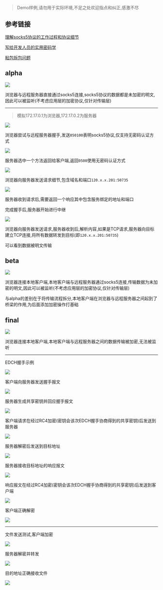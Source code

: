 >Demo样例,请勿用于实际环境,不足之处欢迎指点和纠正,感激不尽

## 参考链接

[理解socks5协议的工作过程和协议细节](https://wiyi.org/socks5-protocol-in-deep.html)

[写给开发人员的实用密码学](https://thiscute.world/posts/practical-cryptography-basics-5-key-exchange/)

[粘包拆包问题](https://learn.lianglianglee.com/%E4%B8%93%E6%A0%8F/Netty%20%E6%A0%B8%E5%BF%83%E5%8E%9F%E7%90%86%E5%89%96%E6%9E%90%E4%B8%8E%20RPC%20%E5%AE%9E%E8%B7%B5-%E5%AE%8C/06%20%20%E7%B2%98%E5%8C%85%E6%8B%86%E5%8C%85%E9%97%AE%E9%A2%98%EF%BC%9A%E5%A6%82%E4%BD%95%E8%8E%B7%E5%8F%96%E4%B8%80%E4%B8%AA%E5%AE%8C%E6%95%B4%E7%9A%84%E7%BD%91%E7%BB%9C%E5%8C%85%EF%BC%9F.md)

## alpha

![](https://cdn.jsdelivr.net/gh/AMDyesIntelno/PicGoImg@master/202205231745700.png)

浏览器与远程服务器直接通过socks5连接,socks5协议的数据都是未加密的明文,因此可以被监听(不考虑应用层的加密协议,仅针对传输层)

---

>模拟172.17.0.1为浏览器,172.17.0.2为服务器

![](https://cdn.jsdelivr.net/gh/AMDyesIntelno/PicGoImg@master/202205231950470.png)

浏览器尝试与远程服务器握手,发送`050100`表明socks5协议,仅支持无密码认证方式

![](https://cdn.jsdelivr.net/gh/AMDyesIntelno/PicGoImg@master/202205231952390.png)

服务器选中一个方法返回给客户端,返回`0500`使用无密码认证方式

![](https://cdn.jsdelivr.net/gh/AMDyesIntelno/PicGoImg@master/202205231959935.png)

浏览器向服务器发送请求细节,包含域名和端口`120.x.x.201:50735`

![](https://cdn.jsdelivr.net/gh/AMDyesIntelno/PicGoImg@master/202205232001697.png)

服务器收到请求后,需要返回一个响应其中包含服务绑定的地址和端口

完成握手后,服务器开始进行中继

![](https://cdn.jsdelivr.net/gh/AMDyesIntelno/PicGoImg@master/202205232003674.png)

浏览器向服务器发送请求,服务器收到后,解析内容,如果是TCP请求,服务器向目标建立TCP连接,将所有数据转发到目标(即`120.x.x.201:50735`)

可以看到数据被明文传输

## beta

![](https://cdn.jsdelivr.net/gh/AMDyesIntelno/PicGoImg@master/202205231746054.png)

浏览器连接本地客户端,本地客户端与远程服务器通过socks5连接,传输数据为未加密的明文,因此可以被监听(不考虑应用层的加密协议,仅针对传输层)

与alpha的差别在于将传输流程拆分,本地客户端在浏览器与远程服务器之间起到了桥梁的作用,为后面添加加密操作打基础

## final

![](https://cdn.jsdelivr.net/gh/AMDyesIntelno/PicGoImg@master/202205231747614.png)

浏览器连接本地客户端,本地客户端与远程服务器之间的数据传输被加密,无法被监听

---

EDCH握手示例

![](https://cdn.jsdelivr.net/gh/AMDyesIntelno/PicGoImg@master/202205232217158.png)

客户端向服务器发送握手报文

![](https://cdn.jsdelivr.net/gh/AMDyesIntelno/PicGoImg@master/202205232231183.png)

服务器生成共享密钥并回应握手报文

![](https://cdn.jsdelivr.net/gh/AMDyesIntelno/PicGoImg@master/202205232232811.png)

客户端请求在经过RC4加密(密钥会该次EDCH握手协商得到的共享密钥)后发送到服务器

![](https://cdn.jsdelivr.net/gh/AMDyesIntelno/PicGoImg@master/202205232301001.png)

服务器解密后发送到目标地址

![](https://cdn.jsdelivr.net/gh/AMDyesIntelno/PicGoImg@master/202205232303788.png)

服务器接收目标地址的响应报文

![](https://cdn.jsdelivr.net/gh/AMDyesIntelno/PicGoImg@master/202205232307204.png)

响应报文在经过RC4加密(密钥会该次EDCH握手协商得到的共享密钥)后发送到客户端

![](https://cdn.jsdelivr.net/gh/AMDyesIntelno/PicGoImg@master/202205232309468.png)

客户端正确解密

![](https://cdn.jsdelivr.net/gh/AMDyesIntelno/PicGoImg@master/202205232311586.png)

---

文件发送测试,客户端加密

![](https://cdn.jsdelivr.net/gh/AMDyesIntelno/PicGoImg@master/202205241342985.png)

服务器解密并转发

![](https://cdn.jsdelivr.net/gh/AMDyesIntelno/PicGoImg@master/202205241344673.png)

目的地址正确接收文件

![](https://cdn.jsdelivr.net/gh/AMDyesIntelno/PicGoImg@master/202205241346918.png)
